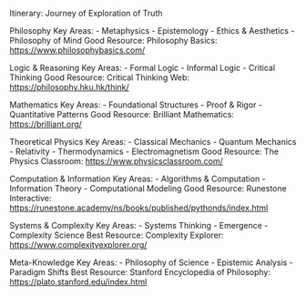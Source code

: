 Itinerary: Journey of Exploration of Truth

Philosophy
  Key Areas:
    - Metaphysics
    - Epistemology
    - Ethics & Aesthetics
    - Philosophy of Mind
  Good Resource:
    Philosophy Basics: https://www.philosophybasics.com/

Logic & Reasoning
  Key Areas:
    - Formal Logic
    - Informal Logic
    - Critical Thinking
  Good Resource:
    Critical Thinking Web: https://philosophy.hku.hk/think/

Mathematics
  Key Areas:
    - Foundational Structures
    - Proof & Rigor
    - Quantitative Patterns
  Good Resource:
    Brilliant Mathematics: https://brilliant.org/

Theoretical Physics
  Key Areas:
    - Classical Mechanics
    - Quantum Mechanics
    - Relativity
    - Thermodynamics
    - Electromagnetism
  Good Resource:
    The Physics Classroom: https://www.physicsclassroom.com/

Computation & Information
  Key Areas:
    - Algorithms & Computation
    - Information Theory
    - Computational Modeling
  Good Resource:
    Runestone Interactive: https://runestone.academy/ns/books/published/pythonds/index.html

Systems & Complexity
  Key Areas:
    - Systems Thinking
    - Emergence
    - Complexity Science
  Best Resource:
    Complexity Explorer: https://www.complexityexplorer.org/

Meta-Knowledge
  Key Areas:
    - Philosophy of Science
    - Epistemic Analysis
    - Paradigm Shifts
  Best Resource:
    Stanford Encyclopedia of Philosophy: https://plato.stanford.edu/index.html
